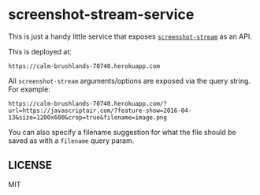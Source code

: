 # screenshot-stream-service

This is just a handy little service that exposes [`screenshot-stream`](http://npm.im/screenshot-stream) as an API.

This is deployed at:

```
https://calm-brushlands-70740.herokuapp.com
```

All `screenshot-stream` arguments/options are exposed via the query string. For example:

```
https://calm-brushlands-70740.herokuapp.com/?url=https://javascriptair.com/?feature-show=2016-04-13&size=1200x600&crop=true&filename=image.png
```

You can also specify a filename suggestion for what the file should be saved as with a `filename` query param.

## LICENSE

MIT
